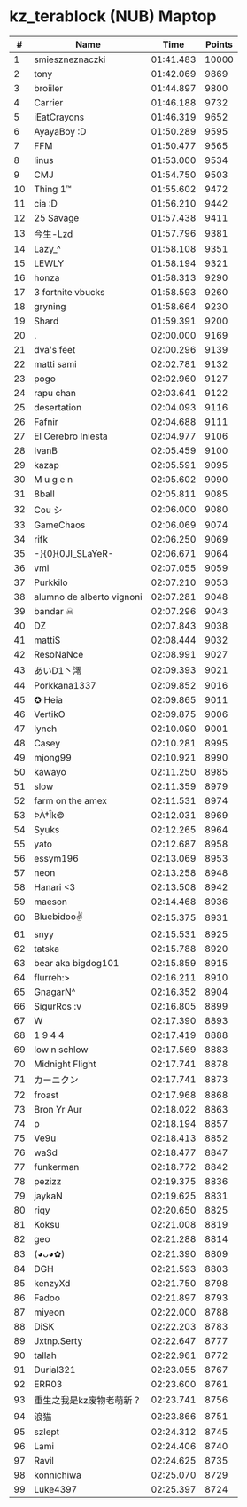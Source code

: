 # kz_terablock (NUB) Maptop

|  # | Name | Time | Points |
|-------------- | -------------- | -------------- | -------------- | 
| 1 | smieszneznaczki | 01:41.483 | 10000 | 
| 2 | tony | 01:42.069 | 9869 | 
| 3 | broiiler | 01:44.897 | 9800 | 
| 4 | Carrier | 01:46.188 | 9732 | 
| 5 | iEatCrayons | 01:46.319 | 9652 | 
| 6 | AyayaBoy :D | 01:50.289 | 9595 | 
| 7 | FFM | 01:50.477 | 9565 | 
| 8 | linus | 01:53.000 | 9534 | 
| 9 | CMJ | 01:54.750 | 9503 | 
| 10 | Thing 1™ | 01:55.602 | 9472 | 
| 11 | cia :D | 01:56.210 | 9442 | 
| 12 | 25 Savage | 01:57.438 | 9411 | 
| 13 | 今生-Lzd | 01:57.796 | 9381 | 
| 14 | Lazy_^ | 01:58.108 | 9351 | 
| 15 | LEWLY | 01:58.194 | 9321 | 
| 16 | honza | 01:58.313 | 9290 | 
| 17 | 3 fortnite vbucks | 01:58.593 | 9260 | 
| 18 | gryning | 01:58.664 | 9230 | 
| 19 | Shard | 01:59.391 | 9200 | 
| 20 | . | 02:00.000 | 9169 | 
| 21 | dva's feet | 02:00.296 | 9139 | 
| 22 | matti sami | 02:02.781 | 9132 | 
| 23 | pogo | 02:02.960 | 9127 | 
| 24 | rapu chan | 02:03.641 | 9122 | 
| 25 | desertation | 02:04.093 | 9116 | 
| 26 | Fafnir | 02:04.688 | 9111 | 
| 27 | El Cerebro Iniesta | 02:04.977 | 9106 | 
| 28 | IvanB | 02:05.459 | 9100 | 
| 29 | kazap | 02:05.591 | 9095 | 
| 30 | M u g e n | 02:05.602 | 9090 | 
| 31 | 8ball | 02:05.811 | 9085 | 
| 32 | Cou シ | 02:06.000 | 9080 | 
| 33 | GameChaos | 02:06.069 | 9074 | 
| 34 | rifk | 02:06.250 | 9069 | 
| 35 | -}{0}{0JI_SLaYeR- | 02:06.671 | 9064 | 
| 36 | vmi | 02:07.055 | 9059 | 
| 37 | Purkkilo | 02:07.210 | 9053 | 
| 38 | alumno de alberto vignoni | 02:07.281 | 9048 | 
| 39 | bandar ☠ | 02:07.296 | 9043 | 
| 40 | DZ | 02:07.843 | 9038 | 
| 41 | mattiS | 02:08.444 | 9032 | 
| 42 | ResoNaNce | 02:08.991 | 9027 | 
| 43 | あいD1丶澪 | 02:09.393 | 9021 | 
| 44 | Porkkana1337 | 02:09.852 | 9016 | 
| 45 | ✪ Heia | 02:09.865 | 9011 | 
| 46 | VertikO | 02:09.875 | 9006 | 
| 47 | lynch | 02:10.090 | 9001 | 
| 48 | Casey | 02:10.281 | 8995 | 
| 49 | mjong99 | 02:10.921 | 8990 | 
| 50 | kawayo | 02:11.250 | 8985 | 
| 51 | slow | 02:11.359 | 8979 | 
| 52 | farm on the amex | 02:11.531 | 8974 | 
| 53 | ÞÀ†Îk© | 02:12.031 | 8969 | 
| 54 | Syuks | 02:12.265 | 8964 | 
| 55 | yato | 02:12.687 | 8958 | 
| 56 | essym196 | 02:13.069 | 8953 | 
| 57 | neon | 02:13.258 | 8948 | 
| 58 | Hanari <3 | 02:13.508 | 8942 | 
| 59 | maeson | 02:14.468 | 8936 | 
| 60 | Bluebidoo✌ | 02:15.375 | 8931 | 
| 61 | snyy | 02:15.531 | 8925 | 
| 62 | tatska | 02:15.788 | 8920 | 
| 63 | bear aka bigdog101 | 02:15.859 | 8915 | 
| 64 | flurreh:> | 02:16.211 | 8910 | 
| 65 | GnagarN^ | 02:16.352 | 8904 | 
| 66 | SigurRos :v | 02:16.805 | 8899 | 
| 67 | W | 02:17.390 | 8893 | 
| 68 | 1 9 4 4 | 02:17.419 | 8888 | 
| 69 | low n schlow | 02:17.569 | 8883 | 
| 70 | Midnight Flight | 02:17.741 | 8878 | 
| 71 | カーニクン | 02:17.741 | 8873 | 
| 72 | froast | 02:17.968 | 8868 | 
| 73 | Bron Yr Aur | 02:18.022 | 8863 | 
| 74 | p | 02:18.194 | 8857 | 
| 75 | Ve9u | 02:18.413 | 8852 | 
| 76 | waSd | 02:18.477 | 8847 | 
| 77 | funkerman | 02:18.772 | 8842 | 
| 78 | pezizz | 02:19.375 | 8836 | 
| 79 | jaykaN | 02:19.625 | 8831 | 
| 80 | riqy | 02:20.650 | 8825 | 
| 81 | Koksu | 02:21.008 | 8819 | 
| 82 | geo | 02:21.288 | 8814 | 
| 83 | (◕ᴗ◕✿) | 02:21.390 | 8809 | 
| 84 | DGH | 02:21.593 | 8803 | 
| 85 | kenzyXd | 02:21.750 | 8798 | 
| 86 | Fadoo | 02:21.897 | 8793 | 
| 87 | miyeon | 02:22.000 | 8788 | 
| 88 | DiSK | 02:22.203 | 8783 | 
| 89 | Jxtnp.Serty | 02:22.647 | 8777 | 
| 90 | tallah | 02:22.961 | 8772 | 
| 91 | Durial321 | 02:23.055 | 8767 | 
| 92 | ERR03 | 02:23.600 | 8761 | 
| 93 | 重生之我是kz废物老萌新？ | 02:23.741 | 8756 | 
| 94 | 浪猫 | 02:23.866 | 8751 | 
| 95 | szlept | 02:24.312 | 8745 | 
| 96 | Lami | 02:24.406 | 8740 | 
| 97 | Ravil | 02:24.625 | 8735 | 
| 98 | konnichiwa | 02:25.070 | 8729 | 
| 99 | Luke4397 | 02:25.397 | 8724 | 

